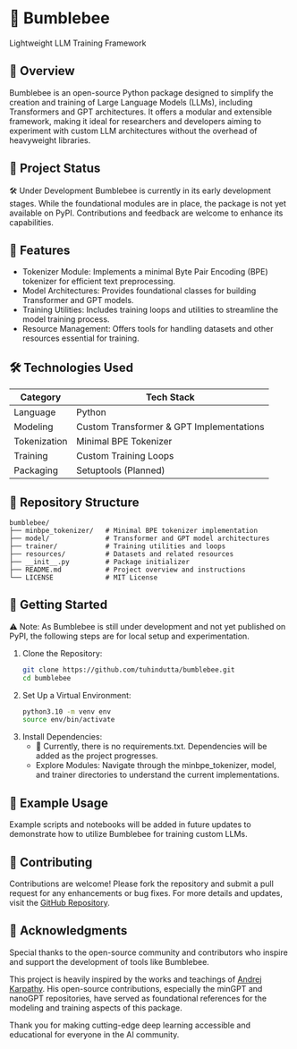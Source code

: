# 🐝 Bumblebee
Lightweight LLM Training Framework

## 🧠 Overview
Bumblebee is an open-source Python package designed to simplify the creation and training of Large Language Models (LLMs), including Transformers and GPT architectures. It offers a modular and extensible framework, making it ideal for researchers and developers aiming to experiment with custom LLM architectures without the overhead of heavyweight libraries.

## 🚧 Project Status
🛠️ Under Development
Bumblebee is currently in its early development stages. While the foundational modules are in place, the package is not yet available on PyPI. Contributions and feedback are welcome to enhance its capabilities.

## 🧰 Features
- Tokenizer Module: Implements a minimal Byte Pair Encoding (BPE) tokenizer for efficient text preprocessing.
- Model Architectures: Provides foundational classes for building Transformer and GPT models.
- Training Utilities: Includes training loops and utilities to streamline the model training process.
- Resource Management: Offers tools for handling datasets and other resources essential for training.

## 🛠️ Technologies Used
<table>
  <thead>
    <tr>
      <th>Category</th>
      <th>Tech Stack</th>
    </tr>
  </thead>
  <tbody>
    <tr>
      <td>Language</td>
      <td>Python</td>
    </tr>
    <tr>
      <td>Modeling</td>
      <td>Custom Transformer &amp; GPT Implementations</td>
    </tr>
    <tr>
      <td>Tokenization</td>
      <td>Minimal BPE Tokenizer</td>
    </tr>
    <tr>
      <td>Training</td>
      <td>Custom Training Loops</td>
    </tr>
    <tr>
      <td>Packaging</td>
      <td>Setuptools (Planned)</td>
    </tr>
  </tbody>
</table>


## 📁 Repository Structure
```env
bumblebee/
├── minbpe_tokenizer/   # Minimal BPE tokenizer implementation
├── model/              # Transformer and GPT model architectures
├── trainer/            # Training utilities and loops
├── resources/          # Datasets and related resources
├── __init__.py         # Package initializer
├── README.md           # Project overview and instructions
└── LICENSE             # MIT License
```

## 🚀 Getting Started
⚠️ Note: As Bumblebee is still under development and not yet published on PyPI, the following steps are for local setup and experimentation.
1. Clone the Repository:
   ```bash
   git clone https://github.com/tuhindutta/bumblebee.git
   cd bumblebee
   ```
2. Set Up a Virtual Environment:
   ```bash
   python3.10 -m venv env
   source env/bin/activate
   ```
3. Install Dependencies:
     - 📝 Currently, there is no requirements.txt. Dependencies will be added as the project progresses.
     - Explore Modules: Navigate through the minbpe_tokenizer, model, and trainer directories to understand the current implementations.

## 🧪 Example Usage
Example scripts and notebooks will be added in future updates to demonstrate how to utilize Bumblebee for training custom LLMs.

## 🤝 Contributing
Contributions are welcome! Please fork the repository and submit a pull request for any enhancements or bug fixes. For more details and updates, visit the [GitHub Repository](https://github.com/tuhindutta/Bumblebee).

## 🌟 Acknowledgments
Special thanks to the open-source community and contributors who inspire and support the development of tools like Bumblebee.

This project is heavily inspired by the works and teachings of [Andrej Karpathy](https://karpathy.ai/). His open-source contributions, especially the minGPT and nanoGPT repositories, have served as foundational references for the modeling and training aspects of this package.

Thank you for making cutting-edge deep learning accessible and educational for everyone in the AI community.
